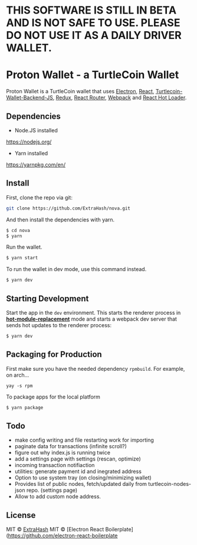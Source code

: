 # THIS SOFTWARE IS STILL IN BETA AND IS NOT SAFE TO USE. PLEASE DO NOT USE IT AS A DAILY DRIVER WALLET.

# Proton Wallet - a TurtleCoin Wallet

<p>
  Proton Wallet is a TurtleCoin wallet that uses <a href="http://electron.atom.io/">Electron</a>, <a href="https://facebook.github.io/react/">React</a>, <a href="https://github.com/turtlecoin/turtlecoin-wallet-backend-js">Turtlecoin-Wallet-Backend-JS</a>, <a href="https://github.com/reactjs/redux">Redux</a>, <a href="https://github.com/reactjs/react-router">React Router</a>, <a href="http://webpack.github.io/docs/">Webpack</a> and <a href="https://github.com/gaearon/react-hot-loader">React Hot Loader</a>.
</p>

## Dependencies

* Node.JS installed 

https://nodejs.org/

* Yarn installed

https://yarnpkg.com/en/

## Install

First, clone the repo via git:

```bash
git clone https://github.com/ExtraHash/nova.git
```

And then install the dependencies with yarn.

```bash
$ cd nova
$ yarn
```

Run the wallet.

```bash
$ yarn start
```
To run the wallet in dev mode, use this command instead.

```bash
$ yarn dev
```

## Starting Development

Start the app in the `dev` environment. This starts the renderer process in [**hot-module-replacement**](https://webpack.js.org/guides/hmr-react/) mode and starts a webpack dev server that sends hot updates to the renderer process:

```bash
$ yarn dev
```

## Packaging for Production

First make sure you have the needed dependency `rpmbuild`. For example, on arch...

`yay -s rpm`

To package apps for the local platform

```bash
$ yarn package
```

## Todo

* make config writing and file restarting work for importing
* paginate data for transactions (infinite scroll?)
* figure out why index.js is running twice
* add a settings page with settings (rescan, optimize) 
* incoming transaction notifiaction
* utilities: generate payment id and inegrated address
* Option to use system tray (on closing/minimizing wallet)
* Provides list of public nodes, fetch/updated daily from turtlecoin-nodes-json repo. (settings page)
* Allow to add custom node address.


## License

MIT © [ExtraHash](https://github.com/ExtraHash)
MIT © [Electron React Boilerplate](https://github.com/electron-react-boilerplate
